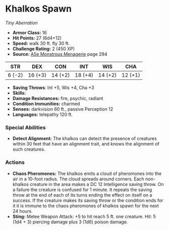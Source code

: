 # Khalkos Spawn

*Tiny* *Aberration*

- **Armor Class:** 16
- **Hit Points:** 27 (6d4+12)
- **Speed:** walk 30 ft. fly 30 ft.
- **Challenge Rating:** 2 (450 XP)
- **Source:** [A5e Monstrous Menagerie](https://enpublishingrpg.com/products/level-up-monstrous-menagerie-a5e) page 294

| STR | DEX | CON | INT | WIS | CHA |
| --- | --- | --- | --- | --- | --- |
| 6 (-2) | 16 (+3) | 14 (+2) | 18 (+4) | 14 (+2) | 12 (+1) |

- **Saving Throws**: Int +5, Wis +4, Cha +3
- **Skills:** 
- **Damage Resistances:** fire, psychic, radiant
- **Condition Immunities:** charmed
- **Senses:** darkvision 60 ft., passive Perception 12
- **Languages:** telepathy 120 ft.
### Special Abilities
- **Detect Alignment:** The khalkos can detect the presence of creatures within 30 feet that have an alignment trait, and knows the alignment of such creatures.
### Actions
- **Chaos Pheromones:** The khalkos emits a cloud of pheromones into the air in a 10-foot radius. The cloud spreads around corners. Each non-khalkos creature in the area makes a DC 12 Intelligence saving throw. On a failure  the creature is confused for 1 minute. It repeats the saving throw at the end of each of its turns  ending the effect on itself on a success. If the creature makes its saving throw or the condition ends for it  it is immune to the chaos pheromones of khalkos spawn for the next 24 hours.
- **Sting:** Melee Weapon Attack: +5 to hit  reach 5 ft.  one creature. Hit: 5 (1d4 + 3) piercing damage plus 3 (1d6) poison damage.


